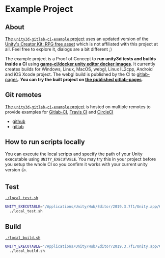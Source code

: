 # Example Project

## About

[The `unity3d-gitlab-ci-example` project](https://gitlab.com/gableroux/unity3d-gitlab-ci-example/) uses an updated version of the [Unity's Creator Kit: RPG free asset](https://assetstore.unity.com/packages/templates/tutorials/creator-kit-rpg-149309) which is not affiliated with this project at all. Feel free to explore it, dialogs are a bit different ;)

The example project is a Proof of Concept to **run unity3d tests and builds inside a CI** using **[game-ci/docker unity editor docker images](https://github.com/game-ci/docker)**. It currently creates builds for Windows, Linux, MacOS, webgl, Linux IL2cpp, Android and iOS Xcode project. The webgl build is published by the CI to [gitlab-pages](https://about.gitlab.com/features/pages/). **You can try the built project on [the published gitlab-pages](https://gableroux.gitlab.io/unity3d-gitlab-ci-example/)**.

## Git remotes

[The `unity3d-gitlab-ci-example` project](https://gitlab.com/gableroux/unity3d-gitlab-ci-example/) is hosted on multiple remotes to provide examples for [Gitlab-CI](https://about.gitlab.com/product/continuous-integration/), [Travis CI](https://travis-ci.org/) and [CircleCI](https://circleci.com/)

- [github](https://github.com/game-ci/unity3d-ci-example)
- [gitlab](https://gitlab.com/gableroux/unity3d-gitlab-ci-example)

## How to run scripts locally

You can execute the local scripts and specify the path of your Unity executable using `UNITY_EXECUTABLE`. You may try this in your project before you setup the whole CI so you confirm it works with your current unity version 👍.

## Test

[`./local_test.sh`](https://gitlab.com/gableroux/unity3d-gitlab-ci-example/-/blob/master/local_test.sh)

```bash
UNITY_EXECUTABLE="/Applications/Unity/Hub/Editor/2019.3.7f1/Unity.app/Contents/MacOS/Unity" \
  ./local_test.sh
```

## Build

[`./local_build.sh`](https://gitlab.com/gableroux/unity3d-gitlab-ci-example/-/blob/master/local_build.sh)

```bash
UNITY_EXECUTABLE="/Applications/Unity/Hub/Editor/2019.3.7f1/Unity.app/Contents/MacOS/Unity" \
  ./local_build.sh
```
